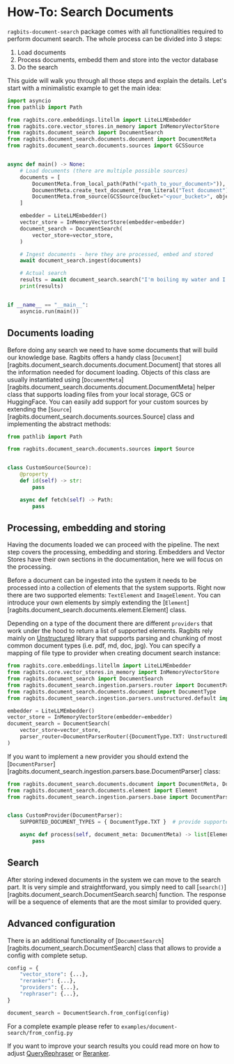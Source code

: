 # How-To: Search Documents

`ragbits-document-search` package comes with all functionalities required to perform document search. The whole process can be divided into 3 steps:
1. Load documents
2. Process documents, embedd them and store into the vector database
3. Do the search

This guide will walk you through all those steps and explain the details. Let's start with a minimalistic example to get the main idea:

```python
import asyncio
from pathlib import Path

from ragbits.core.embeddings.litellm import LiteLLMEmbedder
from ragbits.core.vector_stores.in_memory import InMemoryVectorStore
from ragbits.document_search import DocumentSearch
from ragbits.document_search.documents.document import DocumentMeta
from ragbits.document_search.documents.sources import GCSSource


async def main() -> None:
    # Load documents (there are multiple possible sources)
    documents = [
        DocumentMeta.from_local_path(Path("<path_to_your_document>")),
        DocumentMeta.create_text_document_from_literal("Test document"),
        DocumentMeta.from_source(GCSSource(bucket="<your_bucket>", object_name="<your_object_name>"))
    ]

    embedder = LiteLLMEmbedder()
    vector_store = InMemoryVectorStore(embedder=embedder)
    document_search = DocumentSearch(
        vector_store=vector_store,
    )

    # Ingest documents - here they are processed, embed and stored
    await document_search.ingest(documents)

    # Actual search
    results = await document_search.search("I'm boiling my water and I need a joke")
    print(results)


if __name__ == "__main__":
    asyncio.run(main())
```

## Documents loading
Before doing any search we need to have some documents that will build our knowledge base. Ragbits offers a handy class [`Document`][ragbits.document_search.documents.document.Document] that stores all the information needed for document loading.
Objects of this class are usually instantiated using [`DocumentMeta`][ragbits.document_search.documents.document.DocumentMeta] helper class that supports loading files from your local storage, GCS or HuggingFace.
You can easily add support for your custom sources by extending the [`Source`][ragbits.document_search.documents.sources.Source] class and implementing the abstract methods:

```python
from pathlib import Path

from ragbits.document_search.documents.sources import Source


class CustomSource(Source):
    @property
    def id(self) -> str:
        pass

    async def fetch(self) -> Path:
        pass
```

## Processing, embedding and storing
Having the documents loaded we can proceed with the pipeline. The next step covers the processing, embedding and storing. Embedders and Vector Stores have their own sections in the documentation, here we will focus on the processing.

Before a document can be ingested into the system it needs to be processed into a collection of elements that the system supports. Right now there are two supported elements:
`TextElement` and `ImageElement`. You can introduce your own elements by simply extending the [`Element`][ragbits.document_search.documents.element.Element] class.

Depending on a type of the document there are different `providers` that work under the hood to return a list of supported elements. Ragbits rely mainly on [Unstructured](https://unstructured.io/)
library that supports parsing and chunking of most common document types (i.e. pdf, md, doc, jpg). You can specify a mapping of file type to provider when creating document search instance:
```python
from ragbits.core.embeddings.litellm import LiteLLMEmbedder
from ragbits.core.vector_stores.in_memory import InMemoryVectorStore
from ragbits.document_search import DocumentSearch
from ragbits.document_search.ingestion.parsers.router import DocumentParserRouter
from ragbits.document_search.documents.document import DocumentType
from ragbits.document_search.ingestion.parsers.unstructured.default import UnstructuredDefaultProvider

embedder = LiteLLMEmbedder()
vector_store = InMemoryVectorStore(embedder=embedder)
document_search = DocumentSearch(
    vector_store=vector_store,
    parser_router=DocumentParserRouter({DocumentType.TXT: UnstructuredDefaultProvider()})
)
```

If you want to implement a new provider you should extend the [`DocumentParser`][ragbits.document_search.ingestion.parsers.base.DocumentParser] class:
```python
from ragbits.document_search.documents.document import DocumentMeta, DocumentType
from ragbits.document_search.documents.element import Element
from ragbits.document_search.ingestion.parsers.base import DocumentParser


class CustomProvider(DocumentParser):
    SUPPORTED_DOCUMENT_TYPES = { DocumentType.TXT }  # provide supported document types

    async def process(self, document_meta: DocumentMeta) -> list[Element]:
        pass
```

## Search
After storing indexed documents in the system we can move to the search part. It is very simple and straightforward, you simply need to call [`search()`][ragbits.document_search.DocumentSearch.search] function.
The response will be a sequence of elements that are the most similar to provided query.

## Advanced configuration
There is an additional functionality of [`DocumentSearch`][ragbits.document_search.DocumentSearch] class that allows to provide a config with complete setup.
```python
config = {
    "vector_store": {...},
    "reranker": {...},
    "providers": {...},
    "rephraser": {...},
}

document_search = DocumentSearch.from_config(config)
```
For a complete example please refer to `examples/document-search/from_config.py`

If you want to improve your search results you could read more on how to adjust [QueryRephraser](use_rephraser.md) or [Reranker](use_reranker.md).